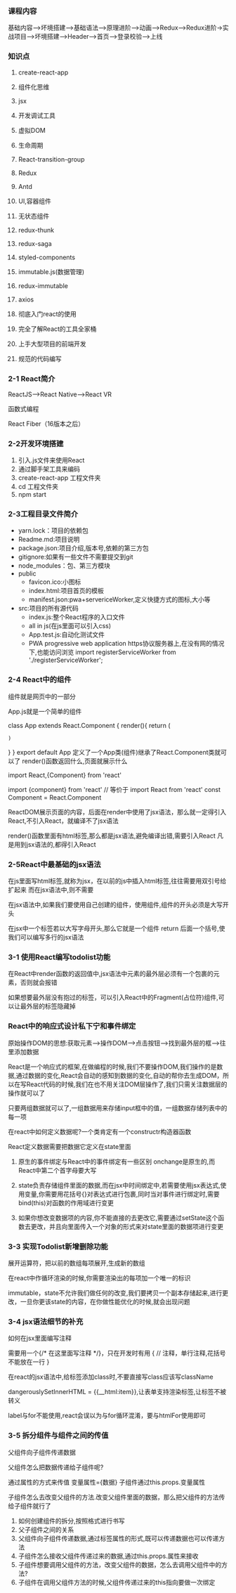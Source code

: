### 课程内容

基础内容-->坏境搭建-->基础语法-->原理进阶-->动画-->Redux-->Redux进阶->实战项目-->坏境搭建-->Header-->首页-->登录校验-->上线

### 知识点

1. create-react-app
2. 组件化思维
3. jsx
4. 开发调试工具
5. 虚拟DOM
6. 生命周期
7. React-transition-group
8. Redux
9. Antd
10. UI,容器组件
11. 无状态组件
12. redux-thunk
13. redux-saga
14. styled-components
15. immutable.js(数据管理)
16. redux-immutable
17. axios

1. 彻底入门react的使用
2. 完全了解React的工具全家桶
3. 上手大型项目的前端开发
4. 规范的代码编写

### 2-1 React简介

ReactJS-->React Native-->React VR

函数式编程

React Fiber（16版本之后）

### 2-2开发环境搭建

1. 引入.js文件来使用React 
2. 通过脚手架工具来编码
3. create-react-app 工程文件夹
4. cd 工程文件夹 
5. npm start 

### 2-3工程目录文件简介

* yarn.lock：项目的依赖包
* Readme.md:项目说明
* package.json:项目介绍,版本号,依赖的第三方包
* gitignore:如果有一些文件不需要提交到git
* node_modules：包、第三方模块
* public
  * favicon.ico:小图标
  * index.html:项目首页的模板
  * manifest.json:pwa+servericeWorker,定义快捷方式的图标,大小等
* src:项目的所有源代码
  * index.js:整个React程序的入口文件
  * all in js(在js里面可以引入css)
  * App.test.js:自动化测试文件
  *  PWA progressive web application
 https协议服务器上,在没有网的情况下,也能访问浏览
import registerServiceWorker from './registerServiceWorker';
### 2-4 React中的组件

组件就是网页中的一部分

App.js就是一个简单的组件

class App extends React.Component {
    render(){
    return (
        
    )
}
}
export default App
定义了一个App类(组件)继承了React.Component类就可以了
render()函数返回什么,页面就展示什么

import React,{Component} from 'react'

import {component} from 'react'
// 等价于
import React from 'react'
const Component = React.Component

ReactDOM展示页面的内容，后面在render中使用了jsx语法，那么就一定得引入React,不引入React，就编译不了jsx语法

render()函数里面有html标签,那么都是jsx语法,避免编译出错,需要引入React
凡是用到jsx语法的,都得引入React
### 2-5React中最基础的jsx语法

在js里面写html标签,就称为jsx，在以前的js中插入html标签,往往需要用双引号给扩起来
而在jsx语法中,则不需要

在jsx语法中,如果我们要使用自己创建的组件，使用组件,组件的开头必须是大写开头

在jsx中一个标签若以大写字母开头,那么它就是一个组件
return 后面一个括号,使我们可以编写多行的jsx语法

### 3-1 使用React编写todolist功能

在React中render函数的返回值中,jsx语法中元素的最外层必须有一个包裹的元素，否则就会报错

如果想要最外层没有抱过的标签，可以引入React中的Fragment(占位符)组件,可以让最外层的标签隐藏掉

### React中的响应式设计私下宁和事件绑定

原始操作DOM的思想:获取元素-->操作DOM-->点击按钮-->找到最外层的框-->往里添加数据

React是一个响应式的框架,在做编程的时候,我们不要操作DOM,我们操作的是数据,通过数据的变化,React会自动的感知到数据的变化,自动的帮你去生成DOM，所以在写React代码的时候,我们在也不用关注DOM层操作了,我们只需关注数据层的操作就可以了

只要两组数据就可以了,一组数据用来存储input框中的值，一组数据存储列表中的每一项

在react中如何定义数据呢?一个类肯定有一个constructr构造器函数

React定义数据需要把数据它定义在state里面

1. 原生的事件绑定与React中的事件绑定有一些区别
onchange是原生的,而React中第二个首字母要大写

2. state负责存储组件里面的数据,而在jsx中时间绑定中,若需要使用jsx表达式,使用变量,你需要用花括号{}对表达式进行包裹,同时当对事件进行绑定时,需要bind(this)对函数的作用域进行变更
3. 如果你想改变数据项的内容,你不能直接的去更改它,需要通过setState这个函数去更改，并且向里面传入一个对象的形式来对state里面的数据项进行变更

### 3-3 实现Todolist新增删除功能

展开运算符，把以前的数组每项展开,生成新的数组

在react中作循环渲染的时候,你需要渲染出的每项加一个唯一的标识

immutable，state不允许我们做任何的改变,我们要拷贝一个副本存储起来,进行更改，一旦你更该state的内容，在你做性能优化的时候,就会出现问题

### 3-4 jsx语法细节的补充

如何在jsx里面编写注释

需要用一个{/* 在这里面写注释 */}，只在开发时有用
{
    // 注释，单行注释,花括号不能放在一行
}

在react的jsx语法中,给标签添加class时,不要直接写class应该写className

dangerouslySetInnerHTML = {{__html:item}},让表单支持渲染标签,让标签不被转义

label与for不能使用,react会误以为与for循环混淆，要与htmlFor使用即可

### 3-5 拆分组件与组件之间的传值

父组件向子组件传递数据

父组件怎么把数据传递给子组件呢?

通过属性的方式来传值 变量属性={数据}
子组件通过this.props.变量属性

子组件怎么去改变父组件的方法.改变父组件里面的数据，那么把父组件的方法传给子组件就行了


1. 如何创建组件的拆分,按照格式进行书写
2. 父子组件之间的关系
3. 父组件向子组件传递数据,通过标签属性的形式,既可以传递数据也可以传递方法
4. 子组件怎么接收父组件传递过来的数据,通过this.props.属性来接收
5. 子组件想要调用父组件的方法，改变父组件的数据，怎么去调用父组件中的方法?
6. 子组件在调用父组件方法的时候,父组件传递过来的this指向要做一次绑定



